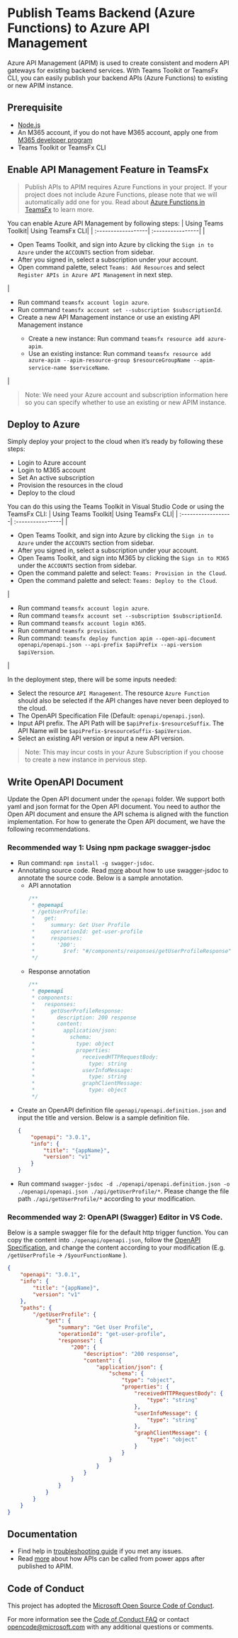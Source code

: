 # Publish Teams Backend (Azure Functions) to Azure API Management 

Azure API Management (APIM) is used to create consistent and modern API gateways for existing backend services. With Teams Toolkit or TeamsFx CLI, you can easily publish your backend APIs (Azure Functions) to existing or new APIM instance. 

## Prerequisite
-   [Node.js](https://nodejs.org/en/)
-	An M365 account, if you do not have M365 account, apply one from [M365 developer program](https://developer.microsoft.com/en-us/microsoft-365/dev-program)
-	Teams Toolkit or TeamsFx CLI

## Enable API Management Feature in TeamsFx
>Publish APIs to APIM requires Azure Functions in your project. If your project does not include Azure Functions, please note that we will automatically add one for you. Read about [Azure Functions in TeamsFx](https://github.com/OfficeDev/TeamsFx/tree/main/templates/function-base/js/default#readme) to learn more.

You can enable Azure API Management by following steps:
| Using Teams Toolkit| Using TeamsFx CLI|
| :------------------| :----------------|
| <ul><li>Open Teams Toolkit, and sign into Azure by clicking the `Sign in to Azure` under the `ACCOUNTS` section from sidebar.</li><li>After you signed in, select a subscription under your account.</li><li>Open command palette, select `Teams: Add Resources` and select `Register APIs in Azure API Management` in next step.</ul> | <ul><li>Run command `teamsfx account login azure`.</li><li>Run command `teamsfx account set --subscription $subscriptionId`.</li><li>Create a new API Management instance or use an existing API Management instance</li><ul><li>Create a new instance: Run command `teamsfx resource add azure-apim`.</li><li>Use an existing instance: Run command `teamsfx resource add azure-apim --apim-resource-group $resourceGroupName --apim-service-name $serviceName`.</li></ul></ul>|

>Note: We need your Azure account and subscription information here so you can specify whether to use an existing or new APIM instance. 

## Deploy to Azure
Simply deploy your project to the cloud when it’s ready by following these steps: 
- Login to Azure account
- Login to M365 account
- Set An active subscription
- Provision the resources in the cloud
- Deploy to the cloud

You can do this using the Teams Toolkit in Visual Studio Code or using the TeamsFx CLI:
| Using Teams Toolkit| Using TeamsFx CLI|
| :------------------| :----------------|
| <ul><li>Open Teams Toolkit, and sign into Azure by clicking the `Sign in to Azure` under the `ACCOUNTS` section from sidebar.</li> <li>After you signed in, select a subscription under your account.</li><li>Open Teams Toolkit, and sign into M365 by clicking the `Sign in to M365` under the `ACCOUNTS` section from sidebar.</li><li>Open the command palette and select: `Teams: Provision in the Cloud`.</li><li>Open the command palette and select: `Teams: Deploy to the Cloud`.</li></ul>  |<ul> <li>Run command `teamsfx account login azure`.</li> <li>Run command `teamsfx account set --subscription $subscriptionId`.</li> <li>Run command `teamsfx account login m365`.</li> <li> Run command `teamsfx provision`.</li> <li>Run command: `teamsfx deploy function apim --open-api-document openapi/openapi.json --api-prefix $apiPrefix --api-version $apiVersion`. </li></ul>|

In the deployment step, there will be some inputs needed:
- Select the resource `API Management`. The resource `Azure Function` should also be selected if the API changes have never been deployed to the cloud.
- The OpenAPI Specification File (Default: `openapi/openapi.json`).
- Input API prefix. The API Path will be `$apiPrefix-$resourceSuffix`. The API Name will be `$apiPrefix-$resourceSuffix-$apiVersion`.
- Select an existing API version or input a new API version.

> Note: This may incur costs in your Azure Subscription if you choose to create a new instance in pervious step.

## Write OpenAPI Document
Update the Open API document under the `openapi` folder. We support both yaml and json format for the Open API document. You need to author the Open API document and ensure the API schema is aligned with the function implementation. For how to generate the Open API document, we have the following recommendations.

### Recommended way 1: Using npm package swagger-jsdoc
- Run command: `npm install -g swagger-jsdoc`. 
- Annotating source code. Read [more](https://github.com/Surnet/swagger-jsdoc/) about how to use swagger-jsdoc to annotate the source code. Below is a sample annotation.
  - API annotation
    ```js
    /**
     * @openapi
     * /getUserProfile:
     *   get:
     *     summary: Get User Profile
     *     operationId: get-user-profile
     *     responses:
     *       '200':
     *         $ref: "#/components/responses/getUserProfileResponse"
     */
    ```
  - Response annotation
    ```js
    /**
     * @openapi
     * components:
     *   responses:
     *     getUserProfileResponse:
     *       description: 200 response
     *       content:
     *         application/json:
     *           schema:
     *             type: object
     *             properties:
     *               receivedHTTPRequestBody:
     *                 type: string
     *               userInfoMessage:
     *                 type: string
     *               graphClientMessage:
     *                 type: object
     */
    ```
- Create an OpenAPI definition file `openapi/openapi.definition.json` and input the title and version. Below is a sample definition file.
    ```json
    {
        "openapi": "3.0.1",
        "info": {
            "title": "{appName}",
            "version": "v1"
        }
    }
    ```
- Run command `swagger-jsdoc -d ./openapi/openapi.definition.json -o ./openapi/openapi.json ./api/getUserProfile/*`. Please change the file path `./api/getUserProfile/*` according to your modification.

### Recommended way 2: OpenAPI (Swagger) Editor in VS Code.
Below is a sample swagger file for the default http trigger function. You can copy the content into `./openapi/openapi.json`, follow the [OpenAPI Specification](https://swagger.io/resources/open-api/), and change the content according to your modification (E.g. `/getUserProfile` -> `/$yourFunctionName` ).

```json
{ 
    "openapi": "3.0.1", 
    "info": { 
        "title": "{appName}", 
        "version": "v1" 
    }, 
    "paths": {
        "/getUserProfile": {
            "get": {
                "summary": "Get User Profile",
                "operationId": "get-user-profile",
                "responses": {
                    "200": {
                        "description": "200 response",
                        "content": {
                            "application/json": {
                                "schema": {
                                    "type": "object",
                                    "properties": {
                                        "receivedHTTPRequestBody": {
                                            "type": "string"
                                        },
                                        "userInfoMessage": {
                                            "type": "string"
                                        },
                                        "graphClientMessage": {
                                            "type": "object"
                                        }
                                    }
                                }
                            }
                        }
                    }
                }
            }
        }
    } 
} 
```

## Documentation
-   Find help in [troubleshooting guide](https://aka.ms/teamsfx-apim-help) if you met any issues.
-   Read [more](https://aka.ms/teamsfx-apim-doc) about how APIs can be called from power apps after published to APIM.

## Code of Conduct

This project has adopted the [Microsoft Open Source Code of Conduct](https://opensource.microsoft.com/codeofconduct/).

For more information see the [Code of Conduct FAQ](https://opensource.microsoft.com/codeofconduct/faq/) or contact [opencode@microsoft.com](mailto:opencode@microsoft.com) with any additional questions or comments.